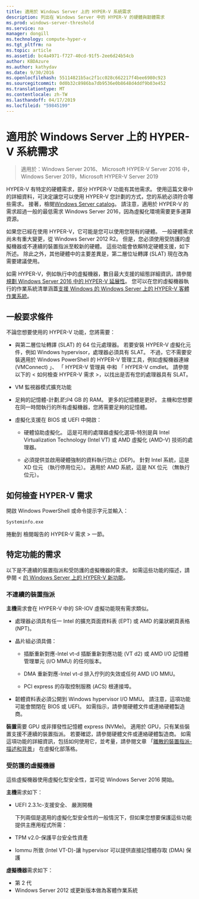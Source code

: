 ```yaml
---
title: 適用於 Windows Server 上的 HYPER-V 系統需求
description: 列出在 Windows Server 中的 HYPER-V 的硬體與韌體需求
ms.prod: windows-server-threshold
ms.service: na
manager: dongill
ms.technology: compute-hyper-v
ms.tgt_pltfrm: na
ms.topic: article
ms.assetid: bc4a4971-f727-40cd-91f5-2ee6d24b54cb
author: KBDAzure
ms.author: kathydav
ms.date: 9/30/2016
ms.openlocfilehash: 55114821b5ac2f1cc028c662217f4bee6980c923
ms.sourcegitcommit: 0d0b32c8986ba7db9536e0b8648d4ddf9b03e452
ms.translationtype: MT
ms.contentlocale: zh-TW
ms.lasthandoff: 04/17/2019
ms.locfileid: "59845199"
---
```

# <a name="system-requirements-for-hyper-v-on-windows-server"></a>適用於 Windows Server 上的 HYPER-V 系統需求

>適用於：Windows Server 2016、 Microsoft HYPER-V Server 2016 中，Windows Server 2019，Microsoft HYPER-V Server 2019

HYPER-V 有特定的硬體需求，部分 HYPER-V 功能有其他需求。 使用這篇文章中的詳細資料，可決定讓您可以使用 HYPER-V 您計劃的方式，您的系統必須符合哪些需求。 接著，檢閱[Windows Server catalog](https://www.windowsservercatalog.com/)。 請注意，適用於 HYPER-V 的需求超過一般的最低需求 Windows Server 2016，因為虛擬化環境需要更多運算資源。

如果您已經在使用 HYPER-V，它可能是您可以使用您現有的硬體。 一般硬體需求尚未有重大變更，從 Windows Server 2012 R2。  但是，您必須使用受防護的虛擬機器或不連續的裝置指派至較新的硬體。 這些功能會依賴特定硬體支援，如下所述。 除此之外，其他硬體中的主要差異是，第二層位址轉譯 (SLAT) 現在改為需要建議使用。

如需 HYPER-V，例如執行中的虛擬機器，數目最大支援的組態詳細資訊，請參閱[規劃 Windows Server 2016 中的 HYPER-V 延展性](plan/Plan-for-Hyper-V-scalability-in-Windows-Server-2016.md)。 您可以在您的虛擬機器執行的作業系統清單涵蓋[支援 Windows 的 Windows Server 上的 HYPER-V 客體作業系統](Supported-Windows-guest-operating-systems-for-Hyper-V-on-Windows.md)。

## <a name="general-requirements"></a>一般要求條件

不論您想要使用的 HYPER-V 功能，您將需要：

- 與第二層位址轉譯 (SLAT) 的 64 位元處理器。 若要安裝 HYPER-V 虛擬化元件，例如 Windows hypervisor，處理器必須具有 SLAT。 不過，它不需要安裝適用於 Windows PowerShell 的 HYPER-V 管理工具，例如虛擬機器連線 (VMConnect) 」、 「 HYPER-V 管理員 中和 「 HYPER-V cmdlet。 請參閱以下的 < 如何檢查 HYPER-V 需求 >，以找出是否有您的處理器具有 SLAT。

- VM 監視器模式擴充功能

- 足夠的記憶體-計劃*至少*4 GB 的 RAM。 更多的記憶體是更好。 主機和您想要在同一時間執行的所有虛擬機器，您將需要足夠的記憶體。

- 虛擬化支援在 BIOS 或 UEFI 中開啟：

  - 硬體協助虛擬化。 這是可用的處理器虛擬化選項-特別是與 Intel Virtualization Technology (Intel VT) 或 AMD 虛擬化 (AMD-V) 技術的處理器。

  - 必須提供並啟用硬體強制的資料執行防止 (DEP)。 針對 Intel 系統，這是 XD 位元 （執行停用位元）。 適用於 AMD 系統，這是 NX 位元 （無執行位元）。

## <a name="bkmk_CheckReq"></a>如何檢查 HYPER-V 需求

開啟 Windows PowerShell 或命令提示字元並輸入：

```cmd
Systeminfo.exe
```

捲動到 檢閱報告的 HYPER-V 需求 > 一節。

## <a name="requirements-for-specific-features"></a>特定功能的需求

以下是不連續的裝置指派和受防護的虛擬機器的需求。 如需這些功能的描述，請參閱 <<c0> [ 的 Windows Server 上的 HYPER-V 新功能](What-s-new-in-Hyper-V-on-Windows.md)。

### <a name="discrete-device-assignment"></a>不連續的裝置指派

**主機**需求會在 HYPER-V 中的 SR-IOV 虛擬功能現有需求類似。

- 處理器必須具有任一 Intel 的擴充頁面資料表 (EPT) 或 AMD 的巢狀網頁表格 (NPT)。

- 晶片組必須具備：

  - 插斷重新對應-Intel vt-d 插斷重新對應功能 (VT d2) 或 AMD I/O 記憶體管理單元 (I/O MMU) 的任何版本。

  - DMA 重新對應-Intel vt-d 排入佇列的失效或任何 AMD I/O MMU。

  - PCI express 的存取控制服務 (ACS) 根連接埠。

- 韌體資料表必須公開到 Windows hypervisor I/O MMU。 請注意，這項功能可能會關閉在 BIOS 或 UEFI。 如需指示，請參閱硬體文件或連絡硬體製造商。

**裝置**需要 GPU 或非揮發性記憶體 express (NVMe)。 適用於 GPU，只有某些裝置支援不連續的裝置指派。 若要確認，請參閱硬體文件或連絡硬體製造商。 如需這項功能的詳細資訊，包括如何使用它，並考量，請參閱文章 「[離散的裝置指派-描述和背景](https://blogs.technet.com/b/virtualization/archive/2015/11/19/discrete-device-assignment.aspx)」 在虛擬化部落格。

### <a name="shielded-virtual-machines"></a>受防護的虛擬機器

這些虛擬機器使用虛擬化型安全性，並可從 Windows Server 2016 開始。

**主機**需求如下：

- UEFI 2.3.1c-支援安全、 嚴測開機

  下列兩個是選用的虛擬化型安全性的一般情況下，但如果您想要保護這些功能提供主應用程式所需：

- TPM v2.0-保護平台安全性資產
- Iommu 所致 (Intel VT-D)-讓 hypervisor 可以提供直接記憶體存取 (DMA) 保護

**虛擬機器**需求如下：

- 第 2 代
- Windows Server 2012 或更新版本做為客體作業系統

